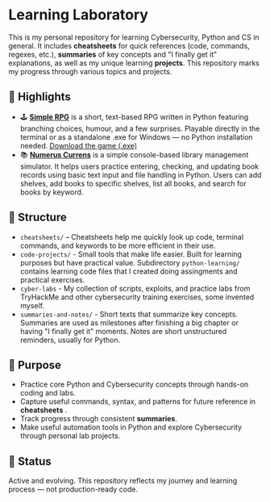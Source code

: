 # Learning Laboratory

This is my personal repository for learning Cybersecurity, Python and CS in general. It includes **cheatsheets** for quick references (code, commands, regexes, etc.), **summaries** of key concepts and "I finally get it" explanations, as well as my unique learning **projects**. This repository marks my progress through various topics and projects.

## 🚀 Highlights

- 🕹️ [**Simple RPG**](code-projects/03-rpg-game.py) is a short, text-based RPG written in Python featuring branching choices, humour, and a few surprises. Playable directly in the terminal or as a standalone .exe for Windows — no Python installation needed. [Download the game (.exe)](https://github.com/ztrbusic/learning-lab/releases/download/rpg-v1.0/05-rpg-game-v1.exe)
- 📚 [**Numerus Currens**](code-projects/02-numerus-currens.py) is a simple console-based library management simulator. It helps users practice entering, checking, and updating book records using basic text input and file handling in Python. Users can add shelves, add books to specific shelves, list all books, and search for books by keyword.

## 📁 Structure

- `cheatsheets/` – Cheatsheets help me quickly look up code, terminal commands, and keywords to be more efficient in their use.
- `code-projects/` -  Small tools that make life easier. Built for learning purposes but have practical value. Subdirectory `python-learning/` contains learning code files that I created doing assingments and practical exercises.
- `cyber-labs` - My collection of scripts, exploits, and practice labs from TryHackMe and other cybersecurity training exercises, some invented myself.
- `summaries-and-notes/` - Short texts that summarize key concepts. Summaries are used as milestones after finishing a big chapter or having "I finally get it" moments. Notes are short unstructured reminders, usually for Python.


## 🧠 Purpose

- Practice core Python and Cybersecurity concepts through hands-on coding and labs.
- Capture useful commands, syntax, and patterns for future reference in **cheatsheets** .
- Track progress through consistent **summaries**.
- Make useful automation tools in Python and explore Cybersecurity through personal lab projects.

## 🚧 Status

Active and evolving. This repository reflects my journey and learning process — not production-ready code.